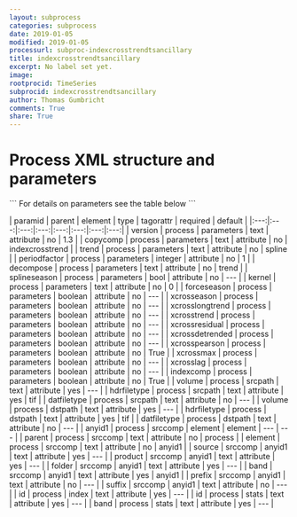 ```yaml
---
layout: subprocess
categories: subprocess
date: 2019-01-05
modified: 2019-01-05
processurl: subproc-indexcrosstrendtsancillary
title: indexcrosstrendtsancillary
excerpt: No label set yet.
image: 
rootprocid: TimeSeries
subprocid: indexcrosstrendtsancillary
author: Thomas Gumbricht
comments: True
share: True
---
```


<h1 class='foot-description'>Process XML structure and parameters</h1>
```
For details on parameters see the table below
<?xml version="1.0" ?>
<process>
  <!--Generated from python-->
  <userproj plotid="yourplotid" projectid="yourprojectid" siteid="yoursiteid" system="systemid" tractid="yourtractid" userid="youruserid"/>
  <period endday="DD" endmonth="MM" endyear="YYYY" seasonendday="DD" seasonendmonth="MM" seasonstartday="DD" seasonstartmonth="MM" startday="DD" startmonth="MM" startyear="YYYY" timestep="timestep"/>
  <parameters copycomp="txtstring" decompose="txtstring" forceseason="True/False" indexcomp="True/False" kernel="txtstring" periodfactor="xyz" splineseason="True/False" trend="txtstring" version="txtstring" xcrossdetrended="True/False" xcrosseason="True/False" xcrosslag="True/False" xcrosslongtrend="True/False" xcrossmax="True/False" xcrosspearson="True/False" xcrossresidual="True/False" xcrosstrend="True/False"/>
  <srcpath datfiletype="txtstring" hdrfiletype="txtstring" volume="txtstring"/>
  <dstpath datfiletype="txtstring" hdrfiletype="txtstring" volume="txtstring"/>
  <srccomp element="txtstring" parent="txtstring">
    <anyid1 band="txtstring" folder="txtstring" prefix="txtstring" product="txtstring" source="txtstring" suffix="txtstring"/>
  </srccomp>
  <index id="txtstring"/>
  <stats band="txtstring" id="txtstring"/>
</process>
```

| paramid | parent | element | type | tagorattr | required | default |
|:---:|:---:|:---:|:---:|:---:|:---:|:---:|:---:|
| version | process | parameters | text | attribute | no | 1.3 |
| copycomp | process | parameters | text | attribute | no | indexcrosstrend |
| trend | process | parameters | text | attribute | no | spline |
| periodfactor | process | parameters | integer | attribute | no | 1 |
| decompose | process | parameters | text | attribute | no | trend |
| splineseason | process | parameters | bool | attribute | no | --- |
| kernel | process | parameters | text | attribute | no | 0 |
| forceseason | process | parameters | boolean | attribute | no | --- |
| xcrosseason | process | parameters | boolean | attribute | no | --- |
| xcrosslongtrend | process | parameters | boolean | attribute | no | --- |
| xcrosstrend | process | parameters | boolean | attribute | no | --- |
| xcrossresidual | process | parameters | boolean | attribute | no | --- |
| xcrossdetrended | process | parameters | boolean | attribute | no | --- |
| xcrosspearson | process | parameters | boolean | attribute | no | True |
| xcrossmax | process | parameters | boolean | attribute | no | --- |
| xcrosslag | process | parameters | boolean | attribute | no | --- |
| indexcomp | process | parameters | boolean | attribute | no | True |
| volume | process | srcpath | text | attribute | yes | --- |
| hdrfiletype | process | srcpath | text | attribute | yes | tif |
| datfiletype | process | srcpath | text | attribute | no | --- |
| volume | process | dstpath | text | attribute | yes | --- |
| hdrfiletype | process | dstpath | text | attribute | yes | tif |
| datfiletype | process | dstpath | text | attribute | no | --- |
| anyid1 | process | srccomp | element | element | --- | --- |
| parent | process | srccomp | text | attribute | no | process |
| element | process | srccomp | text | attribute | no | anyid1 |
| source | srccomp | anyid1 | text | attribute | yes | --- |
| product | srccomp | anyid1 | text | attribute | yes | --- |
| folder | srccomp | anyid1 | text | attribute | yes | --- |
| band | srccomp | anyid1 | text | attribute | yes | anyid1 |
| prefix | srccomp | anyid1 | text | attribute | no | --- |
| suffix | srccomp | anyid1 | text | attribute | no | --- |
| id | process | index | text | attribute | yes | --- |
| id | process | stats | text | attribute | yes | --- |
| band | process | stats | text | attribute | yes | --- |
